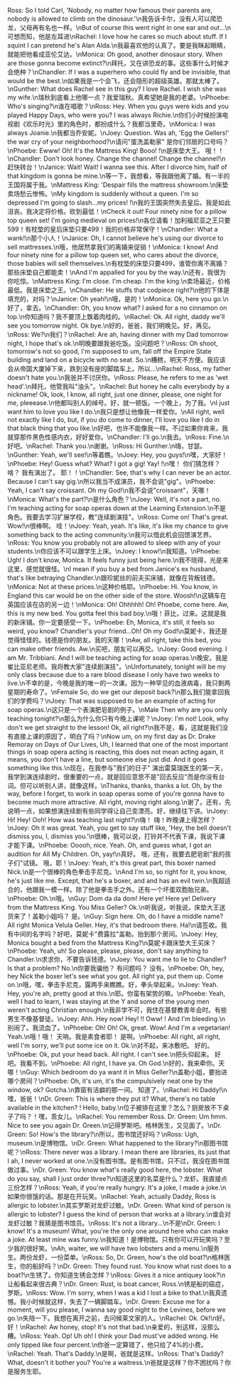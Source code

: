 Ross: So I told Carl, 'Nobody, no matter how famous their parents are, nobody is allowed to climb on the dinosaur.'\n我告诉卡尔，没有人可以爬恐龙，父母再有名也一样。\nBut of course this went right in one ear and out...\n可想而知，他是左耳进\nRachel: I love how he cares so much about stuff. If I squint I can pretend he's Alan Alda.\n我最喜欢他的认真了。要是我眯起眼睛，就能把他看成亚伦艾达。\nMonica: Oh good, another dinosaur story. When are those gonna become extinct?\n拜托，又在讲恐龙的事。这些事什么时候才会绝种？\nChandler: If I was a superhero who could fly and be invisible, that would be the best.\n如果我是一个会飞，还会隐形的超级英雄。那就太棒了。\nGunther: What does Rachel see in this guy? I love Rachel. I wish she was my wife.\n瑞秋到底看上他哪一点？我爱瑞秋。真希望她是我的老婆。\nPhoebe: Who's singing?\n谁在唱歌？\nRoss: Hey. When you guys were kids and you played Happy Days, who were you? I was always Richie.\n你们小时候扮演电视剧《欢乐时光》里的角色时，都扮成什么？我都当里奇。\nMonica: I was always Joanie.\n我都当乔安妮。\nJoey: Question. Was ah, 'Egg the Gellers!' the war cry of your neighborhood?\n请问"蛋洗盖勒家" 是你们邻居的口号吗？\nPhoebe: Ewww! Oh! It's the Mattress King! Booo! !\n是床垫大王。 哦！！\nChandler: Don't look honey. Change the channel! Change the channel!\n赶快转台！\nJanice: Wait! Wait! I wanna see this. After I divorce him, half of that kingdom is gonna be mine.\n等一下，我想看，等我跟他离了婚。有一半的王国将属于我。\nMattress King: 'Despair fills the mattress showroom.\n床垫卖场愁云惨怖。\nMy kingdom is suddenly without a queen. I'm so depressed I'm going to slash...my prices! !\n我的王国突然失去皇后。我是如此沮丧。我决定将价格。砍到最低！\nCheck it out! Four ninety nine for a pillow top queen set! I'm going medieval on prices!\n各位请看！加利福尼亚之王只要599！有枕垫的皇后床垫只要499！我的价格非常保守！\nChandler: What a wank!\n那个小人！\nJanice: Oh, I cannot believe he's using our divorce to sell mattresses.\n哦，他居然拿我们的离婚来促销！\nMonica: I know! And four ninety nine for a pillow top queen set, who cares about the divorce, those babies will sell themselves.\n有枕垫的床垫只要499，谁管你离不离婚？那些床垫自己都能卖！\nAnd I'm appalled for you by the way.\n还有，我很为你吃惊。\nMattress King: I'm close. I'm cheap. I'm the king.\n卖场最近，价格最低。我是床垫之王。\nChandler: He stuffs that codpiece right?\n他的下体是填充的，对吗？\nJanice: Oh yeah!\n哦，是的！\nMonica: Ok, here you go.\n好了，拿去。\nChandler: Oh, you know what? I asked for a no cinnamon on top.\n你知道吗？我不要顶上飘着肉桂的。\nRachel: Ok. All right, daddy we'll see you tomorrow night. Ok bye.\n好的，爸爸，我们明晚见。好，再见。\nRoss: We?\n我们？\nRachel: Are ah, having dinner with my Dad tomorrow night, I hope that's ok.\n明晚要跟我爸吃饭。没问题吧？\nRoss: Oh shoot, tomorrow's not so good, I'm supposed to um, fall off the Empire State building and land on a bicycle with no seat. So.\n糟糕，明天不方便。我应该会从帝国大厦掉下来，跌到没有座的脚踏车上。所以…\nRachel: Ross, my father doesn't hate you.\n我爸并不讨厌你。\nRoss: Please, he refers to me as 'wet head'.\n拜托，他管我叫"油头"。\nRachel: But honey he calls everybody by a nickname! Ok, look, I know, all right, just one dinner, please, one night for me, pleeease.\n他都叫别人的绰号。好，就一顿饭。一个晚上，为了我。\nI just want him to love you like I do.\n我只是想让他像我一样爱你。\nAll right, well not exactly like I do, but, if you do come to dinner, I'll love you like I do in that black thing that you like.\n好吧，也许不能像我一样。不过如果你肯来，我就穿那件黑色性感内衣，好好爱你。\nChandler: I'll go.\n我去。\nRoss: Fine.\n好吧。\nRachel: Thank you.\n谢谢。\nRoss: Hi Gunther.\n嗨，甘瑟。\nGunther: Yeah, we'll see!\n等着瞧。\nJoey: Hey, you guys!\n嘿，大家好！\nPhoebe: Hey! Guess what? What? I got a gig! Yay! !\n嘿！ 你们猜怎样？ 啥？ 我有演出了。 耶！！\nChandler: See, that's why I can never be an actor. Because I can't say gig.\n所以我当不成演员，我不会说"gig"。\nPhoebe: Yeah, I can't say croissant. Oh my God!\n我不会说"croissant"，天哪！\nMonica: What's the part?\n是什么角色？\nJoey: Well, it's not a part, no. I'm teaching acting for soap operas down at the Learning Extension.\n不是角色。我要去学习扩展学校，教"连续剧演技"。\nRoss: Come on! That's great. Wow!\n很棒啊。 哇！\nJoey: Yeah, yeah. It's like, it's like my chance to give something back to the acting community.\n我可以借此机会回馈演艺界。\nRoss: You know you probably not are allowed to sleep with any of your students.\n你应该不可以跟学生上床。\nJoey: I know!\n我知道。\nPhoebe: Ugh! I don't know, Monica. It feels funny just being here.\n我不晓得，光是来这里，感觉就很怪。\nI mean if you buy a bed from Janice's ex husband, that's like betraying Chandler.\n跟珍妮丝的前夫买床铺，就像在背叛钱德。\nMonica: Not at these prices.\n这种价格耶。\nPhoebe: Hi. You know, in England this car would be on the other side of the store. Woosh!\n这辆车在英国应该在店的另一边！\nMonica: Oh! Ohhhhh! Oh! Phoebe, come here. Aw, this is my new bed. You gotta feel this bad boy.\n哦！菲比，过来。这就是我的新床铺。你一定要感受一下。\nPhoebe: Eh, Monica, it's still, it feels so weird, you know? Chandler's your friend...Oh! Oh my God!\n莫妮卡，我还是觉得怪怪的。钱德是你的朋友。我的天哪！\nAw, all right, take this bed, you can make other friends. Aw.\n买吧，朋友可以再交。\nJoey: Good evening. I am Mr. Tribbiani. And I will be teaching acting for soap operas.\n晚安。我是崔比亚尼老师。我将教大家"连续剧演技"。\nUnfortunately, tonight will be my only class because due to a rare blood disease I only have two weeks to live.\n不幸的是，今晚是我的唯一的一次课。因为一种罕见的血液病毒，我只剩两星期的寿命了。\nFemale So, do we get our deposit back?\n那么我们能拿回我们的学费吗？\nJoey: That was supposed to be an example of acting for soap operas.\n这只是一个表演肥皂剧的例子。\nMale Then why are you only teaching tonight?\n那么为什么你只有今晚上课呢？\nJoey: I'm not! Look, why don't we get straight to the lesson! Ok, all right?\n我不是，看，这就是我们没有直接上课的原因了，明白了吗？\nNow um, on my first day as Dr. Drake Remoray on Days of Our Lives, Uh, I learned that one of the most important things in soap opera acting is reacting, this does not mean acting again, it means, you don't have a line, but someone else just did. And it goes something like this.\n现在，在我参与"我们的日子" 演出雷莫瑞医生的第一天，我学到演连续剧时，很重要的一点，就是回应意思不是"回去反应"而是你没有台词。但可以听别人讲，就像这样。\nThanks, thanks, thanks a lot. Oh, by the way, before I forget, to work in soap operas some of you're gonna have to become much more attractive. All right, moving right along.\n谢了。还有，先说明一点，如果想演连续剧有些同学得让自己变漂亮。好，继续往下讲。\nJoey: Hi! Hey! Ooh! How was teaching last night?\n嗨！ 嗨！昨晚课上得怎样？\nJoey: Oh it was great. Yeah, you get to say stuff like, 'Hey, the bell doesn't dismiss you, I, dismiss you.'\n很棒，我可以说，打铃并不代表下课，我说下课才能下课。\nPhoebe: Ooooh, nice. Yeah. Oh, and guess what, I got an audition for All My Children. Oh, yay!\n真好。 哦，还有，我要去肥皂剧"我的孩子们"试镜。 哦，耶！\nJoey: Yeah, it's this great part, this boxer named Nick.\n是一个很棒的角色拳击手尼克。\nAnd I'm so, so right for it, you know, he's just like me. Except, that he's a boxer, and and has an evil twin.\n我超适合的，他跟我一模一样。除了他是拳击手之外。还有一个坏蛋双胞胎兄弟。\nPhoebe: Oh.\n哦。\nGuy: Dom da da dom! Here ye! Here ye! Delivery from the Mattress King. You Miss Geller? Ok.\n听我说，听我说，床垫大王送货来了！盖勒小姐吗？ 是。\nGuy: Sign here. Oh, do I have a middle name? All right Monica Velula Geller. Hey, it's that bedroom there. Ha!\n请签收。我有中间的名字吗？好吧，莫妮卡"费露拉"盖勒。抬到那个房间。\nJoey: Hey, Monica bought a bed from the Mattress King?\n莫妮卡跟床垫大王买床？\nPhoebe: Yeah, uh! So please, please, please, don't say anything to Chandler.\n求求你，不要告诉钱德。\nJoey: You want me to lie to Chandler? Is that a problem? No.\n你要我骗他？ 有问题吗？ 没有。\nPhoebe: Oh, hey, hey Nick the boxer let's see what you got. All right ya, put them up. Come on.\n哦，嘿，拳击手尼克，露两手来瞧瞧。好，拳头举起来。\nJoey: Yeah. Hey, you're ah, pretty good at this.\n耶。你蛮有架势的嘛。\nPhoebe: Yeah, well I had to learn, I was staying at the Y and some of the young men weren't acting Christian enough.\n我非学不可，我住在基督教青年会时。有些男生不像基督徒。\nJoey: Ahh. Hey now! Hey! !! Oww! ! And I'm bleeding.\n别闹了。我流血了。\nPhoebe: Oh! Oh! Ok, great. Wow! And I'm a vegetarian! Yeah.\n哦！哦！ 天呐。我是素食者耶！ 是啊。\nPhoebe: All right, all right, well I'm sorry, we'll put some ice on it. Ok.\n对不起，来冰敷吧。 好的。\nPhoebe: Ok, put your head back. All right. I can't see.\n把头仰起来。 好吧。我看不到。\nPhoebe: All right, I have ya. Oh God.\n好的，我来牵你。天哪！\nGuy: Which bedroom do ya want it in Miss Geller?\n盖勒小姐，要抬进哪个房间？\nPhoebe: Oh, it's um, it's the compulsively neat one by the window, ok? Gotcha.\n靠窗有洁癖的那一间。 知道了。\nRachel: Hi Daddy!\n嘿，爸爸！\nDr. Green: This is where they put it? What, there's no table available in the kitchen? ! Hello, baby.\n位子被排在这里？怎么？厨房放不下桌子了吗？！嘿，乖女儿。\nRachel: You remember Ross. Dr. Green: Um hmm. Nice to see you again Dr. Green.\n记得罗斯吧。格林医生，又见面了。\nDr. Green: So! How's the library?\n所以，图书馆还好吗？\nRoss: Ugh, museum.\n是博物馆。\nDr. Green: What happened to the library?\n那图书馆呢？\nRoss: There never was a library. I mean there are libraries, its just that I ah, I never worked at one.\n没有图书馆。是有图书馆，只不过，我没在图书馆做过事。\nDr. Green: You know what's really good here, the lobster. What do you say, shall I just order three?\n知道这里的名菜是什么？龙虾。我直接点三份怎样？\nRoss: Yeah, if you're really hungry. It's a joke, I made a joke.\n如果你很饿的话。那是在开玩笑。\nRachel: Yeah, actually Daddy, Ross is allergic to lobster.\n其实罗斯对龙虾过敏。\nDr. Green: What kind of person is allergic to lobster? I guess the kind of person that works at a library.\n谁会对龙虾过敏？我猜是图书馆员。\nRoss: It's not a library...\n不是\nDr. Green: I know! It's a museum! What, you're the only one around here who can make a joke. At least mine was funny.\n我知道！是博物馆。只有你可以开玩笑吗？至少我的很好笑。\nAh, waiter, we will have two lobsters and a menu.\n服务生。两份龙虾，一份菜单。\nRoss: So, Dr. Green, how's the old boat?\n格林医生，你的船好吗？\nDr. Green: They found rust. You know what rust does to a boat?\n生锈了。你知道生锈会怎样？\nRoss: Gives it a nice antiquey look?\n让船看起来很古典？\nDr. Green: Rust, is boat cancer, Ross.\n锈是船的癌症，罗斯。\nRoss: Wow. I'm sorry, when I was a kid I lost a bike to that.\n我真遗憾。我小时候就这样，失去了一辆脚踏车。\nDr. Green: Excuse me for a moment, will you please, I wanna say good night to the Levines, before we go.\n失陪一下。我想在离开之前，去问候莱文家的人。\nRachel: Ok. Ok!\n好。 好！\nRachel: Aw honey, stop! It's not that bad.\n亲爱的，别这样，没那么糟。\nRoss: Yeah. Op! Uh oh! I think your Dad must've added wrong. He only tipped like four percent.\n你爸一定算错了，他只给了4%的小费。\nRachel: Yeah. That's Daddy.\n是啊，爸就是这样。\nRoss: That's Daddy? What, doesn't it bother you? You're a waitress.\n爸就是这样？你不困扰吗？你是服务生耶。
        